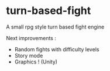 # turn-based-fight
A small rpg style turn based fight engine

Next improvements :
- Random fights with difficulty levels
- Story mode
- Graphics ! (Unity)

